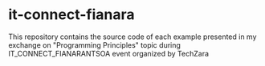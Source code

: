 # it-connect-fianara
This repository contains the source code of each example presented in my exchange on "Programming Principles" topic during IT_CONNECT_FIANARANTSOA event organized by TechZara
